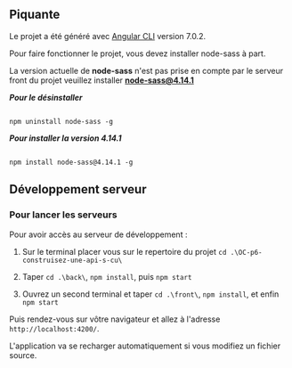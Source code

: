 
  

## Piquante

  

  

Le projet a été généré avec [Angular CLI](https://github.com/angular/angular-cli) version 7.0.2.

  

  

Pour faire fonctionner le projet, vous devez installer node-sass à part.

  
  

La version actuelle de **node-sass** n'est pas prise en compte par le serveur front du projet veuillez installer **node-sass@4.14.1**

  
  
  

***Pour le désinstaller***

  

```shell

npm uninstall node-sass -g

```

  

***Pour installer la version 4.14.1***


```shell

npm install node-sass@4.14.1 -g

```

  

  

## Développement serveur

  

  

### Pour lancer les serveurs

  

  

Pour avoir accès au serveur de développement :

  

1. Sur le terminal placer vous sur le repertoire du projet `cd .\OC-p6-construisez-une-api-s-cu\`

  

2. Taper `cd .\back\`, `npm install`, puis `npm start`

  

3. Ouvrez un second terminal et taper `cd .\front\`, `npm install`, et enfin `npm start`

  

  

Puis rendez-vous sur vôtre navigateur et allez à l'adresse `http://localhost:4200/`.

  

L'application va se recharger automatiquement si vous modifiez un fichier source.